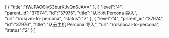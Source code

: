 [
	{
		"title":"tWJPAO9lvS3burKJvQn6JA=="
	},
	{
		"level":"4",
		"parent_id":"37974",
		"id":"37975",
		"title":"从本地 Percona 导入",
		"url":"/rds/vm-to-percona",
		"status":"2"
	},
	{
		"level":"4",
		"parent_id":"37974",
		"id":"37976",
		"title":"从云主机 Percona 导入",
		"url":"/rds/local-to-percona",
		"status":"2"
	}
]
